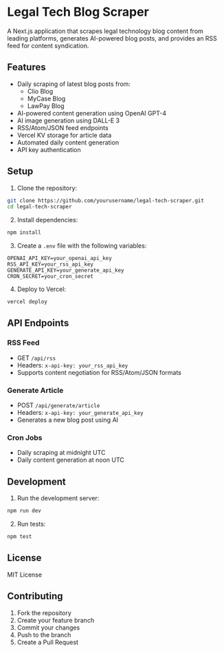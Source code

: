 # Legal Tech Blog Scraper

A Next.js application that scrapes legal technology blog content from leading platforms, generates AI-powered blog posts, and provides an RSS feed for content syndication.

## Features

- Daily scraping of latest blog posts from:
  - Clio Blog
  - MyCase Blog
  - LawPay Blog
- AI-powered content generation using OpenAI GPT-4
- AI image generation using DALL-E 3
- RSS/Atom/JSON feed endpoints
- Vercel KV storage for article data
- Automated daily content generation
- API key authentication

## Setup

1. Clone the repository:
```bash
git clone https://github.com/yourusername/legal-tech-scraper.git
cd legal-tech-scraper
```

2. Install dependencies:
```bash
npm install
```

3. Create a `.env` file with the following variables:
```env
OPENAI_API_KEY=your_openai_api_key
RSS_API_KEY=your_rss_api_key
GENERATE_API_KEY=your_generate_api_key
CRON_SECRET=your_cron_secret
```

4. Deploy to Vercel:
```bash
vercel deploy
```

## API Endpoints

### RSS Feed
- GET `/api/rss`
- Headers: `x-api-key: your_rss_api_key`
- Supports content negotiation for RSS/Atom/JSON formats

### Generate Article
- POST `/api/generate/article`
- Headers: `x-api-key: your_generate_api_key`
- Generates a new blog post using AI

### Cron Jobs
- Daily scraping at midnight UTC
- Daily content generation at noon UTC

## Development

1. Run the development server:
```bash
npm run dev
```

2. Run tests:
```bash
npm test
```

## License

MIT License

## Contributing

1. Fork the repository
2. Create your feature branch
3. Commit your changes
4. Push to the branch
5. Create a Pull Request

